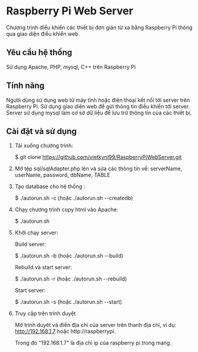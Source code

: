 # Raspberry Pi Web Server

Chương trình điều khiển các thiết bị đơn giản từ xa bằng Raspberry Pi thông qua 
giao diện điều khiển web.

## Yêu cầu hệ thống

Sử dụng Apache, PHP, mysql, C++ trên Raspberry Pi

## Tính năng

Người dùng sử dụng web từ máy tính hoặc điện thoại kết nối tới server trên
Raspberry Pi. Sử dụng giao diên web để gửi thông tin điều khiển tới server. Server
sử dụng mysql làm cơ sở dữ liệu để lưu trữ thông tin của các thiết bị.

## Cài đặt và sử dụng

1. Tải xuống chương trình:

	$ git clone https://github.com/vietkynl99/RaspberryPiWebServer.git

2. Mở tệp sql/sqlAdapter.php lên và sửa các thông tin về: serverName, userName, password, dbName, TABLE

3. Tạo database cho hệ thống : 

	$ ./autorun.sh -c (hoặc ./autorun.sh --createdb)

4. Chạy chương trình copy html vào Apache:

	$ ./autorun.sh

5. Khởi chạy server:

    Build server:

	$ ./autorun.sh -b (hoặc ./autorun.sh --build)

	Rebuild và start server:

	$ ./autorun.sh -r (hoặc ./autorun.sh --rebuild)

    Start server:

	$ ./autorun.sh -s (hoặc ./autorun.sh --start)

6. Truy cập trên trình duyệt

    Mở trình duyêt và điền địa chỉ của server trên thanh địa chỉ, ví dụ: http://192.168.1.7 hoặc http://raspberrypi.
    
    Trong đó "192.168.1.7" là địa chỉ ip của raspberry pi trong mạng.